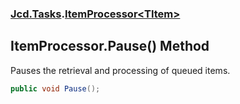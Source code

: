 ### [Jcd.Tasks](Jcd.Tasks.md 'Jcd.Tasks').[ItemProcessor&lt;TItem&gt;](Jcd.Tasks.ItemProcessor_TItem_.md 'Jcd.Tasks.ItemProcessor<TItem>')

## ItemProcessor<TItem>.Pause() Method

Pauses the retrieval and processing of queued items.

```csharp
public void Pause();
```